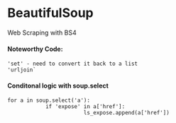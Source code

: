 # BeautifulSoup
Web Scraping with BS4

#### Noteworthy Code: 
    'set' - need to convert it back to a list
    'urljoin`

#### Conditonal logic with soup.select

    for a in soup.select('a'):
                if 'expose' in a['href']:
                            ls_expose.append(a['href'])
